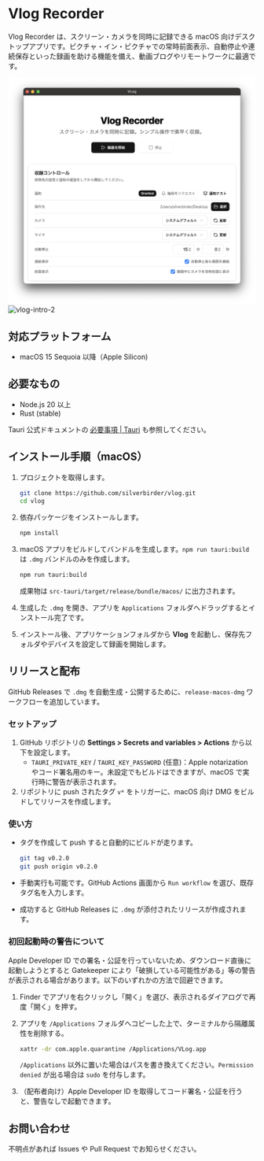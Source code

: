 # Vlog Recorder

Vlog Recorder は、スクリーン・カメラを同時に記録できる macOS 向けデスクトップアプリです。ピクチャ・イン・ピクチャでの常時前面表示、自動停止や連続保存といった録画を助ける機能を備え、動画ブログやリモートワークに最適です。

![vlog-intro-1](./assets/vlog-intro-1.png)
![vlog-intro-2](./assets/vlog-intro-2.png)

## 対応プラットフォーム

- macOS 15 Sequoia 以降（Apple Silicon)

## 必要なもの

- Node.js 20 以上
- Rust (stable)

Tauri 公式ドキュメントの [必要事項 | Tauri](https://v2.tauri.app/ja/start/prerequisites/) も参照してください。

## インストール手順（macOS）

1. プロジェクトを取得します。

   ```bash
   git clone https://github.com/silverbirder/vlog.git
   cd vlog
   ```

2. 依存パッケージをインストールします。

   ```bash
   npm install
   ```

3. macOS アプリをビルドしてバンドルを生成します。`npm run tauri:build` は `.dmg` バンドルのみを作成します。

   ```bash
   npm run tauri:build
   ```

   成果物は `src-tauri/target/release/bundle/macos/` に出力されます。

4. 生成した `.dmg` を開き、アプリを `Applications` フォルダへドラッグするとインストール完了です。

5. インストール後、アプリケーションフォルダから **Vlog** を起動し、保存先フォルダやデバイスを設定して録画を開始します。

## リリースと配布

GitHub Releases で `.dmg` を自動生成・公開するために、`release-macos-dmg` ワークフローを追加しています。

### セットアップ

1. GitHub リポジトリの **Settings > Secrets and variables > Actions** から以下を設定します。
    - `TAURI_PRIVATE_KEY` / `TAURI_KEY_PASSWORD` (任意)：Apple notarization やコード署名用のキー。未設定でもビルドはできますが、macOS で実行時に警告が表示されます。
2. リポジトリに push されたタグ `v*` をトリガーに、macOS 向け DMG をビルドしてリリースを作成します。

### 使い方

- タグを作成して push すると自動的にビルドが走ります。

   ```bash
   git tag v0.2.0
   git push origin v0.2.0
   ```

- 手動実行も可能です。GitHub Actions 画面から `Run workflow` を選び、既存タグ名を入力します。
- 成功すると GitHub Releases に `.dmg` が添付されたリリースが作成されます。

### 初回起動時の警告について

Apple Developer ID での署名・公証を行っていないため、ダウンロード直後に起動しようとすると Gatekeeper により「破損している可能性がある」等の警告が表示される場合があります。以下のいずれかの方法で回避できます。

1. Finder でアプリを右クリックし「開く」を選び、表示されるダイアログで再度「開く」を押す。
2. アプリを `/Applications` フォルダへコピーした上で、ターミナルから隔離属性を削除する。

   ```bash
   xattr -dr com.apple.quarantine /Applications/VLog.app
   ```

   `/Applications` 以外に置いた場合はパスを書き換えてください。`Permission denied` が出る場合は `sudo` を付与します。

3. （配布者向け）Apple Developer ID を取得してコード署名・公証を行うと、警告なしで起動できます。

## お問い合わせ

不明点があれば Issues や Pull Request でお知らせください。
